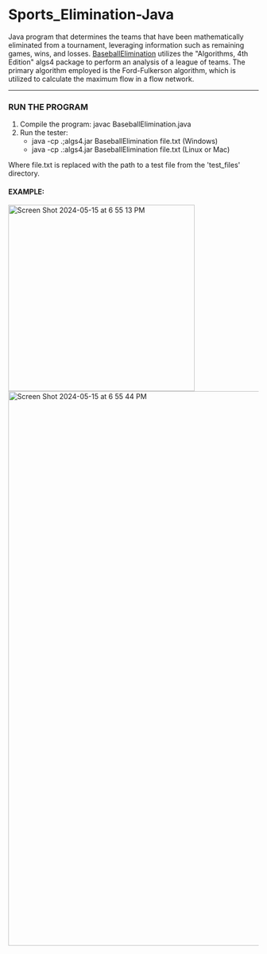 # Sports_Elimination-Java

Java program that determines the teams that have been mathematically eliminated from a tournament, leveraging information such as remaining games, wins, and losses. [BaseballElimination](https://github.com/NeddTheRedd/Sports_Elimination-Java/blob/main/BaseballElimination.java) utilizes the "Algorithms, 4th Edition" algs4 package to perform an analysis of a league of teams. The primary algorithm employed is the Ford-Fulkerson algorithm, which is utilized to calculate the maximum flow in a flow network.

---
### RUN THE PROGRAM

1. Compile the program: javac BaseballElimination.java
2. Run the tester:
   * java -cp .;algs4.jar BaseballElimination file.txt (Windows)
   * java -cp .:algs4.jar BaseballElimination file.txt (Linux or Mac) <br>

Where file.txt is replaced with the path to a test file from the 'test_files' directory.

#### EXAMPLE: 

<img width="375" alt="Screen Shot 2024-05-15 at 6 55 13 PM" src="https://github.com/NeddTheRedd/Sports_Elimination-Java/assets/153869055/08d426b5-0e78-49e8-9a04-dd9dd147a94e">

<img width="1116" alt="Screen Shot 2024-05-15 at 6 55 44 PM" src="https://github.com/NeddTheRedd/Sports_Elimination-Java/assets/153869055/209d32d7-dee8-43ef-afa4-46919acd6715">

